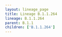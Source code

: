 ```yaml
---
layout: lineage_page
title: Lineage B.1.1.264
lineage: B.1.1.264
parent: B.1.1
children: ['B.1.1.264']
---
```

